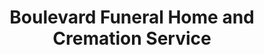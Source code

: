 ---
title: "Boulevard Funeral Home and Cremation Service"
url: /new-milford/boulevard-funeral-home-and-cremation-service/
shop: Bestattungen
---